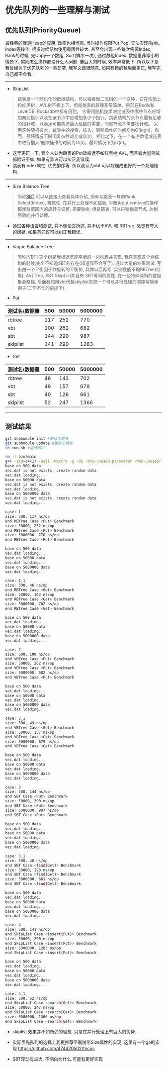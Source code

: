 # 优先队列的一些理解与测试

## 优先队列(PriorityQueue)

最经典的就是Heap的应用, 效率也相当高, 当时操作仅限Put Pop. 无法实现Rank, Index等操作, 很多时候结构使用局限性较大. 甚至会出现一些每次需要Index, Rank的时候, 先Copy一个数组, Sort(排序一次), 通过数组Index. 数据量非常小的情景下, 实则怎么操作都没什么大问题. 量巨大的时候, 效率异常低下. 所以以下是我曾经为了优先队列的一些研究, 我写文章很随意, 如果有错的我后面更正, 我写完自己都不会看.
  
---

* SkipList
  
> 跳表是一个随机化的数据结构，可以被看做二叉树的一个变种，它在性能上和红黑树，AVL树不相上下，但是跳表的原理非常简单，目前在Redis和LeveIDB, Rocksdb中都有用到。
它采用随机技术决定链表中哪些节点应增加向前指针以及在该节点中应增加多少个指针。跳表结构的头节点需有足够的指针域，以满足可能构造最大级数的需要，而尾节点不需要指针域。
采用这种随机技术，跳表中的搜索、插入、删除操作的时间均为O(logn)，然而，最坏情况下时间复杂性却变成O(n)。相比之下，在一个有序数组或链表中进行插入/删除操作的时间为O(n)，最坏情况下为O(n)。

* 这里更正一下, 我个人认为跳表的Put效率远不如红黑树,AVL, 而且有大量测试都验证不如. 如果有异议可以纠正我错误.
* 跳表有index属性, 优先排序等. 所以我认为vbt 可以处理成更好的一个处理结构.
  
---

* Size Balance Tree
  
> 简称[SBT](https://wenku.baidu.com/view/364afa42a8956bec0975e3b1.html) 可以从链接山查看具体介绍, 拥有与跳表一样的Rank, Select(Index), 等属性, 在并行上处理不如跳表, 平衡树put,remove的操作都涉及范围内的旋转与调整, 需要锁树, 但是链表, 可以只锁相邻节点. 达到高效的并行处理.

* 通过各种语言和测试, 并不像论文所述, 并不优于AVL 和 RBTree. 感觉有夸大的嫌疑. 如果有异议可以纠正我错误.

---

* Vague Balance Tree
  
> 简称[VBT] 这个树是我根据宽度平衡的一些构想并实现, 我在实现这个树结构的时候,完全不知道SBT的存在(知道我不会写了). 通过大量的结果测试, 写出由一个平衡因子作旋转的平衡树, 具体以后再写. 实测性能不输RBTree(红黑), AVLTree, SBT SkipList并且有 SBT等同的属性. 在一些特殊倾斜的数据集会略输. 后面我想用vbt代替skiplist实现一个可以并行处理的顺序写简单例子(工作不忙的前提下).

* Put
  
|测试名\数据量 | 500   | 50000 | 5000000 |
|  ----      | ----  | ----  |   ----  |
| rbtree     |  117  |  252  |   770   |
| vbt        |  100  |  262  |   682   |
| sbt        |  144  |  290  |   987   |
| skiplist   |  141  |  290  |   1283  |

* Get
  
|测试名\数据量 | 500   | 50000 | 5000000 |
|  ----      | ----  | ----  |   ----  |
| rbtree     |  46   |  143  |   702   |
| vbt        |  49   |  157  |   679   |
| sbt        |  40   |  128  |   661   |
| skiplist   |  52   |  247  |   1366  |

---

## 测试结果

``` bash
git submodule init #初始化模块
git submodule update #更新子模块
sh run.sh #运行测试
```

``` bash
rm -f bin/main
g++ -std=c++17 -Wall -Wextra -g -O2 -Wno-unused-parameter -Wno-unused-function -Wno-sign-compare -Wno-maybe-uninitialized -Iinclude -Llib src/sbt.h src/vbtree.h src/main.cpp -o bin/main 
base on 500 data
vec.dat is not exists, create random data
vec.dat loading...
base on 50000 data
vec.dat is not exists, create random data
vec.dat loading...
base on 5000000 data
vec.dat is not exists, create random data
vec.dat loading...

case: 1
size: 500, 117 ns/op
end RBTree Case <Put> Benchmark
size: 50000, 252 ns/op
end RBTree Case <Put> Benchmark
size: 5000000, 770 ns/op
end RBTree Case <Put> Benchmark

base on 500 data
vec.dat loading...
base on 50000 data
vec.dat loading...
base on 5000000 data
vec.dat loading...

case: 1_1
size: 500, 46 ns/op
end RBTree Case <Get> Benchmark
size: 50000, 143 ns/op
end RBTree Case <Get> Benchmark
size: 5000000, 702 ns/op
end RBTree Case <Get> Benchmark

base on 500 data
vec.dat loading...
base on 50000 data
vec.dat loading...
base on 5000000 data
vec.dat loading...

case: 2
size: 500, 100 ns/op
end VBTree Case <Put> Benchmark
size: 50000, 262 ns/op
end VBTree Case <Put> Benchmark
size: 5000000, 682 ns/op
end VBTree Case <Put> Benchmark

base on 500 data
vec.dat loading...
base on 50000 data
vec.dat loading...
base on 5000000 data
vec.dat loading...

case: 2_1
size: 500, 49 ns/op
end VBTree Case <Get> Benchmark
size: 50000, 157 ns/op
end VBTree Case <Get> Benchmark
size: 5000000, 679 ns/op
end VBTree Case <Get> Benchmark

base on 500 data
vec.dat loading...
base on 50000 data
vec.dat loading...
base on 5000000 data
vec.dat loading...

case: 3
size: 500, 144 ns/op
end SBT Case <Put> Benchmark
size: 50000, 290 ns/op
end SBT Case <Put> Benchmark
size: 5000000, 987 ns/op
end SBT Case <Put> Benchmark

base on 500 data
vec.dat loading...
base on 50000 data
vec.dat loading...
base on 5000000 data
vec.dat loading...

case: 3_1
size: 500, 40 ns/op
end SBT Case <find(Get)> Benchmark
size: 50000, 128 ns/op
end SBT Case <find(Get)> Benchmark
size: 5000000, 661 ns/op
end SBT Case <find(Get)> Benchmark

base on 500 data
vec.dat loading...
base on 50000 data
vec.dat loading...
base on 5000000 data
vec.dat loading...

case: 4
size: 500, 141 ns/op
end SkipList Case <insert(Put)> Benchmark
size: 50000, 290 ns/op
end SkipList Case <insert(Put)> Benchmark
size: 5000000, 1283 ns/op
end SkipList Case <insert(Put)> Benchmark

base on 500 data
vec.dat loading...
base on 50000 data
vec.dat loading...
base on 5000000 data
vec.dat loading...

case: 4_1
size: 500, 52 ns/op
end SkipList Case <search(Get)> Benchmark
size: 50000, 247 ns/op
end SkipList Case <search(Get)> Benchmark
size: 5000000, 1366 ns/op
end SkipList Case <search(Get)> Benchmark
```

* skiplist 效果并不如所述的理想. 只是在并行处理上有巨大的优势.

* 实际优先队列的选择上我更推荐平衡树带Size属性的实现. 这里有一个go的实现 <https://github.com/474420502/focus>
  
* SBT浮动有点大, 不明白为什么.可能有更好实现
  